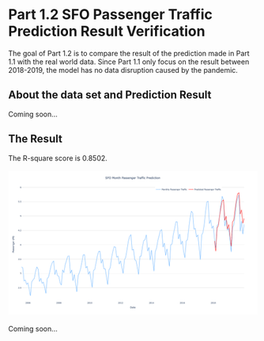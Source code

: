 # Part 1.2 SFO Passenger Traffic Prediction Result Verification
The goal of Part 1.2 is to compare the result of the prediction made in Part 1.1 with the real world data. Since Part 1.1 only focus on the result between 2018-2019, the model has no data disruption caused by the pandemic.

## About the data set and Prediction Result
Coming soon...

## The Result
The R-square score is 0.8502.
<br><br>
<img src=result_part1_1.png>
<br><br>
Coming soon...

